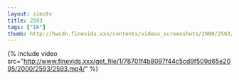 ```yaml
--- 
layout: sieutv
title: 2593
tags: ["1k"]
thumb: http://hwcdn.finevids.xxx/contents/videos_screenshots/2000/2593/preview.mp4.jpg
---
```

{% include video src="http://www.finevids.xxx/get_file/1/78701f4b8097f44c5cd9f509d65e2095/2000/2593/2593.mp4/" %} 
